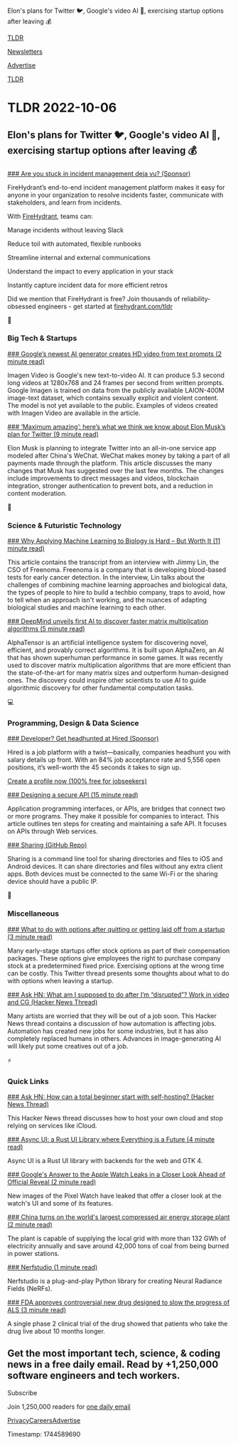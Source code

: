 Elon's plans for Twitter 🐦, Google's video AI 🎥, exercising startup options after leaving 💰

[TLDR](/)

[Newsletters](/newsletters)

[Advertise](https://advertise.tldr.tech/)

[TLDR](/)

# TLDR 2022-10-06

## Elon's plans for Twitter 🐦, Google's video AI 🎥, exercising startup options after leaving 💰

### 

[### Are you stuck in incident management deja vu? (Sponsor)](http://firehydrant.com/tldr)

FireHydrant’s end-to-end incident management platform makes it easy for anyone in your organization to resolve incidents faster, communicate with stakeholders, and learn from incidents.

With [FireHydrant](http://firehydrant.com/tldr), teams can:

Manage incidents without leaving Slack

Reduce toil with automated, flexible runbooks

Streamline internal and external communications

Understand the impact to every application in your stack

Instantly capture incident data for more efficient retros

Did we mention that FireHydrant is free? Join thousands of reliability-obsessed engineers - get started at [firehydrant.com/tldr](http://firehydrant.com/tldr)

📱

### Big Tech & Startups

[### Google’s newest AI generator creates HD video from text prompts (2 minute read)](https://arstechnica.com/information-technology/2022/10/googles-newest-ai-generator-creates-hd-video-from-text-prompts/?utm_source=tldrnewsletter)

Imagen Video is Google's new text-to-video AI. It can produce 5.3 second long videos at 1280x768 and 24 frames per second from written prompts. Google Imagen is trained on data from the publicly available LAION-400M image-text dataset, which contains sexually explicit and violent content. The model is not yet available to the public. Examples of videos created with Imagen Video are available in the article.

[### ‘Maximum amazing’: here’s what we think we know about Elon Musk’s plan for Twitter (9 minute read)](https://www.theverge.com/2022/10/5/23389159/elon-musk-twitter-future?utm_source=tldrnewsletter)

Elon Musk is planning to integrate Twitter into an all-in-one service app modeled after China's WeChat. WeChat makes money by taking a part of all payments made through the platform. This article discusses the many changes that Musk has suggested over the last few months. The changes include improvements to direct messages and videos, blockchain integration, stronger authentication to prevent bots, and a reduction in content moderation.

🚀

### Science & Futuristic Technology

[### Why Applying Machine Learning to Biology is Hard – But Worth It (11 minute read)](https://future.com/why-applying-machine-learning-to-biology-is-hard-but-worth-it/?utm_source=tldrnewsletter)

This article contains the transcript from an interview with Jimmy Lin, the CSO of Freenoma. Freenoma is a company that is developing blood-based tests for early cancer detection. In the interview, Lin talks about the challenges of combining machine learning approaches and biological data, the types of people to hire to build a techbio company, traps to avoid, how to tell when an approach isn't working, and the nuances of adapting biological studies and machine learning to each other.

[### DeepMind unveils first AI to discover faster matrix multiplication algorithms (5 minute read)](https://venturebeat.com/ai/deepmind-unveils-first-ai-to-discover-faster-matrix-multiplication-algorithms/?utm_source=tldrnewsletter)

AlphaTensor is an artificial intelligence system for discovering novel, efficient, and provably correct algorithms. It is built upon AlphaZero, an AI that has shown superhuman performance in some games. It was recently used to discover matrix multiplication algorithms that are more efficient than the state-of-the-art for many matrix sizes and outperform human-designed ones. The discovery could inspire other scientists to use AI to guide algorithmic discovery for other fundamental computation tasks.

💻

### Programming, Design & Data Science

[### Developer? Get headhunted at Hired (Sponsor)](https://hired.com/join/?utm_source=newsletter&amp;utm_medium=sponsor&amp;utm_campaign=(b2c)(l-all)(r-all)(tldrnewsletter)&amp;utm_content=find-a-job)

Hired is a job platform with a twist—basically, companies headhunt you with salary details up front. With an 84% job acceptance rate and 5,556 open positions, it’s well-worth the 45 seconds it takes to sign up.

[Create a profile now (100% free for jobseekers)](https://hired.com/join/?utm_source=newsletter&utm_medium=sponsor&utm_campaign=(b2c)(l-all)(r-all)(tldrnewsletter)&utm_content=find-a-job)

[### Designing a secure API (15 minute read)](https://dev.to/vaultree/designing-a-secure-api-4059?utm_source=tldrnewsletter)

Application programming interfaces, or APIs, are bridges that connect two or more programs. They make it possible for companies to interact. This article outlines ten steps for creating and maintaining a safe API. It focuses on APIs through Web services.

[### Sharing (GitHub Repo)](https://github.com/parvardegr/sharing?utm_source=tldrnewsletter)

Sharing is a command line tool for sharing directories and files to iOS and Android devices. It can share directories and files without any extra client apps. Both devices must be connected to the same Wi-Fi or the sharing device should have a public IP.

🎁

### Miscellaneous

[### What to do with options after quitting or getting laid off from a startup (3 minute read)](https://threadreaderapp.com/anothercohen/status/1577797241594646530?s=12&amp;t=lb1oJXNr7I7FOfVVf1wvsQ)

Many early-stage startups offer stock options as part of their compensation packages. These options give employees the right to purchase company stock at a predetermined fixed price. Exercising options at the wrong time can be costly. This Twitter thread presents some thoughts about what to do with options when leaving a startup.

[### Ask HN: What am I supposed to do after I’m “disrupted”? Work in video and CG (Hacker News Thread)](https://news.ycombinator.com/item?id=33099182)

Many artists are worried that they will be out of a job soon. This Hacker News thread contains a discussion of how automation is affecting jobs. Automation has created new jobs for some industries, but it has also completely replaced humans in others. Advances in image-generating AI will likely put some creatives out of a job.

⚡

### Quick Links

[### Ask HN: How can a total beginner start with self-hosting? (Hacker News Thread)](https://news.ycombinator.com/item?id=33095823)

This Hacker News thread discusses how to host your own cloud and stop relying on services like iCloud.

[### Async UI: a Rust UI Library where Everything is a Future (4 minute read)](https://wishawa.github.io/posts/async-ui-intro/?utm_source=tldrnewsletter)

Async UI is a Rust UI library with backends for the web and GTK 4.

[### Google's Answer to the Apple Watch Leaks in a Closer Look Ahead of Official Reveal (2 minute read)](https://www.macrumors.com/2022/10/05/google-pixel-watch-leak/?utm_source=tldrnewsletter)

New images of the Pixel Watch have leaked that offer a closer look at the watch's UI and some of its features.

[### China turns on the world's largest compressed air energy storage plant (2 minute read)](https://newatlas.com/energy/china-100mw-compressed-air/?utm_source=tldrnewsletter)

The plant is capable of supplying the local grid with more than 132 GWh of electricity annually and save around 42,000 tons of coal from being burned in power stations.

[### Nerfstudio (1 minute read)](https://threadreaderapp.com/akanazawa/status/1577686321119645696?s=12&amp;t=lb1oJXNr7I7FOfVVf1wvsQ)

Nerfstudio is a plug-and-play Python library for creating Neural Radiance Fields (NeRFs).

[### FDA approves controversial new drug designed to slow the progress of ALS (3 minute read)](https://www.nbcnews.com/health/health-news/fda-approves-controversial-new-drug-designed-slow-progression-als-rcna48763?utm_source=tldrnewsletter)

A single phase 2 clinical trial of the drug showed that patients who take the drug live about 10 months longer.

## Get the most important tech, science, & coding news in a free daily email. Read by +1,250,000 software engineers and tech workers.

Subscribe

Join 1,250,000 readers for [one daily email](/api/latest/tech)

[Privacy](/privacy)[Careers](https://jobs.ashbyhq.com/tldr.tech)[Advertise](/tech/advertise)

Timestamp: 1744589690